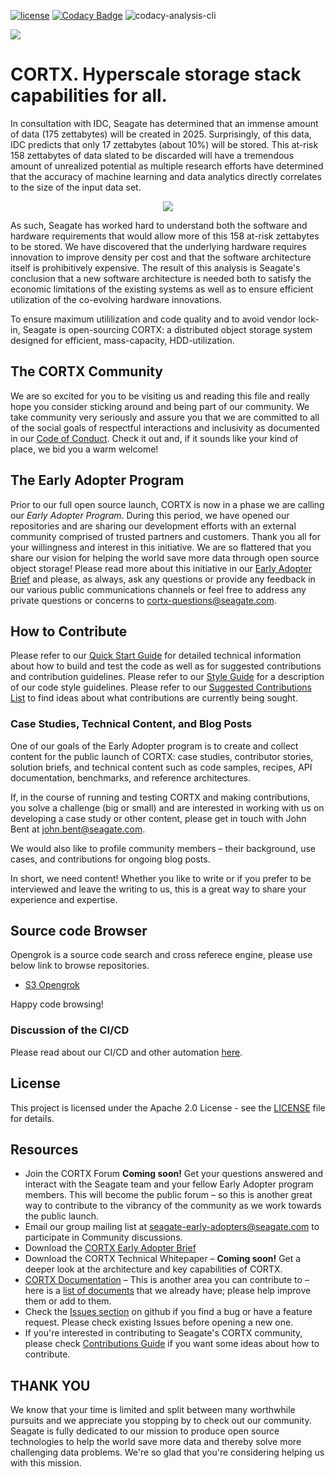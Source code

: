 [![ license](https://img.shields.io/badge/License-Apache%202.0-blue.svg)](https://github.com/Seagate/EOS-Sandbox/blob/master/LICENSE) 
[![Codacy Badge](https://api.codacy.com/project/badge/Grade/c099437792d44496b720a730ee4939ce)](https://www.codacy.com?utm_source=github.com&amp;utm_medium=referral&amp;utm_content=Seagate/mero&amp;utm_campaign=Badge_Grade)
![codacy-analysis-cli](https://github.com/Seagate/EOS-Sandbox/workflows/codacy-analysis-cli/badge.svg)
<!---  Commenting out the slack badge until we decide whether we can use it
[![Slack](https://img.shields.io/badge/chat-on%20Slack-blue")](https://join.slack.com/t/cortxcommunity/shared_invite/zt-femhm3zm-yiCs5V9NBxh89a_709FFXQ?)
--->

<img src="../assets/images/cortx-logo.png?raw=true">


# CORTX.  Hyperscale storage stack capabilities for all.

In consultation with IDC, Seagate has determined that an immense amount of data (175 zettabytes) will be created in 2025.  Surprisingly, of this data, IDC predicts that only 17 zettabytes (about 10%) will be stored.  This at-risk 158 zettabytes of data slated to be discarded will have a tremendous amount of unrealized potential as multiple research efforts have determined that the accuracy of machine learning and data analytics directly correlates to the size of the input data set.  

<p align="center"><img src="../assets/images/at_risk_data.jpg?raw=true"></p>

As such, Seagate has worked hard to understand both the software and hardware requirements that would allow more of this 158 at-risk zettabytes to be stored.  We have discovered that the underlying hardware requires innovation to improve density per cost and that the software architecture itself is prohibitively expensive.  The result of this analysis is Seagate's conclusion that a new software architecture is needed both to satisfy the economic limitations of the existing systems as well as to ensure efficient utilization of the co-evolving hardware innovations.  

To ensure maximum utililization and code quality and to avoid vendor lock-in, Seagate is open-sourcing CORTX: a distributed object storage system designed for efficient, mass-capacity, HDD-utilization.

## The CORTX Community

We are so excited for you to be visiting us and reading this file and really hope you consider sticking around and being part of our community.  We take community very seriously and assure you that we are committed to all of the social goals of respectful interactions and inclusivity as documented in our [Code of Conduct](CODE_OF_CONDUCT.md).  Check it out and, if it sounds like your kind of place, we bid you a warm welcome!

## The Early Adopter Program

Prior to our full open source launch, CORTX is now in a phase we are calling our _Early Adopter Program_.  During this period, we have opened our repositories and are sharing our development efforts with an external community comprised of trusted partners and customers.  Thank you all for your willingness and interest in this initiative.  We are so flattered that you share our vision for helping the world save more data through open source object storage!  Please read more about this initiative in our [Early Adopter Brief](https://github.com/Seagate/cortx/tree/master/doc/SB510_1-2004US_Seagate_CORTX_Community-Brief_R7.2.pdf) and please, as always, ask any questions or provide any feedback in our various public communications channels or feel free to address any private questions or concerns to cortx-questions@seagate.com.

## How to Contribute

Please refer to our [Quick Start Guide](QUICK_START.md) for detailed technical information about how to build and test the code as well as for suggested contributions and contribution guidelines.  Please refer to our [Style Guide](https://github.com/Seagate/cortx/blob/master/doc/CodeStyle.md) for a description of our code style guidelines.  Please refer to our [Suggested Contributions List](doc/SuggestedContributions.md) to find ideas about what contributions are currently being sought.

### Case Studies, Technical Content, and Blog Posts

One of our goals of the Early Adopter program is to create and collect content for the public launch of CORTX: case studies, contributor stories, solution briefs, and technical content such as code samples, recipes, API documentation, benchmarks, and reference architectures.

If, in the course of running and testing CORTX and making contributions, you solve a challenge (big or small) and are interested in working with us on developing a case study or other content, please get in touch with John Bent at john.bent@seagate.com.

We would also like to profile community members – their background, use cases, and contributions for ongoing blog posts.

In short, we need content! Whether you like to write or if you prefer to be interviewed and leave the writing to us, this is a great way to share your experience and expertise.

## Source code Browser

Opengrok is a source code search and cross referece engine, please use below link to browse repositories.
* [S3 Opengrok](http://ssc-vm-c-192.colo.seagate.com:8090/source/)

Happy code browsing!

### Discussion of the CI/CD

Please read about our CI/CD and other automation [here](doc/CI_CD.md).

## License

This project is licensed under the Apache 2.0 License - see the [LICENSE](LICENSE.md) file for details.

## Resources
* Join the CORTX Forum <!---[Join the CORTX Forum on Slack](https://join.slack.com/t/cortxcommunity/shared_invite/zt-femhm3zm-yiCs5V9NBxh89a_709FFXQ) – --->**Coming soon!** Get your questions answered and interact with the Seagate team and your fellow Early Adopter program members. This will become the public forum – so this is another great way to contribute to the vibrancy of the community as we work towards the public launch.
* Email our group mailing list at [seagate-early-adopters@seagate.com](mailto:seagate-early-adopters@seagate.com) to participate in Community discussions.
* Download the [CORTX Early Adopter Brief](https://github.com/Seagate/cortx/tree/master/doc/SB510_1-2004US_Seagate_CORTX_Community-Brief_R7.2.pdf)
* Download the CORTX Technical Whitepaper – **Coming soon!** Get a deeper look at the architecture and key capabilities of CORTX.
* [CORTX Documentation](https://github.com/Seagate/cortx/tree/master/doc) – This is another area you can contribute to – here is a [list of documents](https://github.com/Seagate/cortx/tree/master/doc) that we already have; please help improve them or add to them.
* Check the [Issues section](https://github.com/Seagate/cortx/issues) on github if you find a bug or have a feature request. Please check existing Issues before opening a new one.
* If you're interested in contributing to Seagate's CORTX community, please check [Contributions Guide](doc/SuggestedContributions.md) if you want some ideas about how to contribute. 

## THANK YOU
We know that your time is limited and split between many worthwhile pursuits and we appreciate you stopping by to check out our community.  Seagate is fully dedicated to our mission to produce open source technologies to help the world save more data and thereby solve more challenging data problems.  We're so glad that you're considering helping us with this mission.
